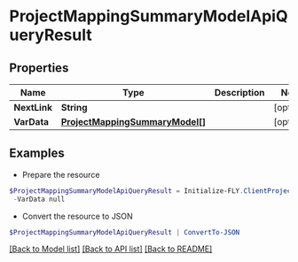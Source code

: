 # ProjectMappingSummaryModelApiQueryResult
## Properties

Name | Type | Description | Notes
------------ | ------------- | ------------- | -------------
**NextLink** | **String** |  | [optional] 
**VarData** | [**ProjectMappingSummaryModel[]**](ProjectMappingSummaryModel.md) |  | [optional] 

## Examples

- Prepare the resource
```powershell
$ProjectMappingSummaryModelApiQueryResult = Initialize-FLY.ClientProjectMappingSummaryModelApiQueryResult  -NextLink null `
 -VarData null
```

- Convert the resource to JSON
```powershell
$ProjectMappingSummaryModelApiQueryResult | ConvertTo-JSON
```

[[Back to Model list]](../README.md#documentation-for-models) [[Back to API list]](../README.md#documentation-for-api-endpoints) [[Back to README]](../README.md)

